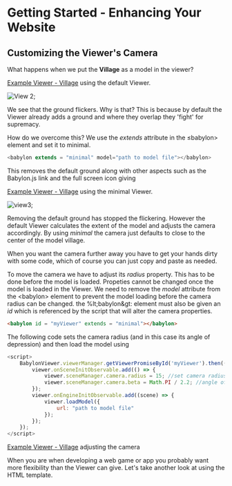# Getting Started - Enhancing Your Website
## Customizing the Viewer's Camera
What happens when we put the **Village** as a model in the viewer?

[Example Viewer - Village](/webpages/page2.html) using the default Viewer.

![View 2](/img/campus/view2.png);

We see that the ground flickers. Why is that? This is because by default the Viewer already adds a ground and where they overlap they 'fight' for supremacy.

How do we overcome this? We use the *extends* attribute in the &le;babylon&gt; element and set it to minimal.

```javascript
<babylon extends = "minimal" model="path to model file"></babylon>
```

This removes the default ground along with other aspects such as the Babylon.js link and the full screen icon giving

[Example Viewer - Village](/webpages/page3.html) using the minimal Viewer.

![view3](/img/campus/view3.png);

Removing the default ground has stopped the flickering. However the default Viewer calculates the extent of the model and adjusts the camera accordingly. By using *minimal* the camera just defaults to close to the center of the model village. 

When you want the camera further away you have to get your hands dirty with some code, which of course you can just copy and paste as needed.

To move the camera we have to adjust its *radius* property. This has to be done before the model is loaded. Propeties cannot be changed once the model is loaded in the Viewer. We need to remove the *model* attribute from the &lt;babylon&gt; element to prevent the model loading before the camera radius can be changed. the %lt;babylon&gt: element must also be given an *id* which is referenced by the script that will alter the camera properties.

```html
<babylon id = "myViewer" extends = "minimal"></babylon>
```
The following code sets the camera radius (and in this case its angle of depression) and then load the model using

```javascript
<script>
    BabylonViewer.viewerManager.getViewerPromiseById('myViewer').then((viewer) => {    
        viewer.onSceneInitObservable.add(() => {
            viewer.sceneManager.camera.radius = 15; //set camera radius
            viewer.sceneManager.camera.beta = Math.PI / 2.2; //angle of depression 
        });
        viewer.onEngineInitObservable.add((scene) => {
            viewer.loadModel({
                url: "path to model file"
            });
        });
    });
</script>
```

[Example Viewer - Village](/webpages/page4.html) adjusting the camera

When you are when developing a web game or app you probably want more flexibility than the Viewer can give. Let's take another look at using the HTML template.
